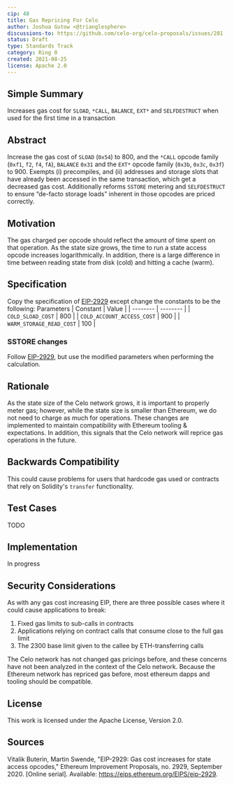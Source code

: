 ```yaml
---
cip: 48
title: Gas Repricing For Celo
author: Joshua Gutow <@trianglesphere>
discussions-to: https://github.com/celo-org/celo-proposals/issues/281
status: Draft
type: Standards Track
category: Ring 0
created: 2021-08-25
license: Apache 2.0
---
```


## Simple Summary
Increases gas cost for `SLOAD`, `*CALL`, `BALANCE`, `EXT*` and `SELFDESTRUCT` when used for the first time in a transaction

## Abstract
Increase the gas cost of `SLOAD` (`0x54`) to 800, and the `*CALL` opcode family (`0xf1`, `f2`, `f4`, `fA`), `BALANCE` `0x31` and the `EXT*` opcode family (`0x3b`, `0x3c`, `0x3f`) to 900. Exempts (i) precompiles, and (ii) addresses and storage slots that have already been accessed in the same transaction, which get a decreased gas cost. Additionally reforms `SSTORE` metering and `SELFDESTRUCT` to ensure “de-facto storage loads” inherent in those opcodes are priced correctly.


## Motivation
The gas charged per opcode should reflect the amount of time spent on that operation. As the state size grows, the time to run a state access opcode increases logarithmically. In addition, there is a large difference in time between reading state from disk (cold) and hitting a cache (warm).

## Specification
Copy the specification of [EIP-2929](https://eips.ethereum.org/EIPS/eip-2929) except change the constants to be the following:
Parameters
| Constant | Value |
| -------- | -------- |
| `COLD_SLOAD_COST`          | 800     |
| `COLD_ACCOUNT_ACCESS_COST` | 900     |
| `WARM_STORAGE_READ_COST`   | 100 |

### SSTORE changes

Follow [EIP-2929](https://eips.ethereum.org/EIPS/eip-2929), but use the modified parameters when performing the calculation.


## Rationale
As the state size of the Celo network grows, it is important to properly meter gas; however, while the state size is smaller than Ethereum, we do not need to charge as much for operations. These changes are implemented to maintain compatibility with Ethereum tooling & expectations. In addition, this signals that the Celo network will reprice gas operations in the future.

## Backwards Compatibility
This could cause problems for users that hardcode gas used or contracts that rely on Solidity's `transfer` functionality.

## Test Cases
TODO

## Implementation
In progress

## Security Considerations
As with any gas cost increasing EIP, there are three possible cases where it could cause applications to break:

1. Fixed gas limits to sub-calls in contracts
2. Applications relying on contract calls that consume close to the full gas limit
3. The 2300 base limit given to the callee by ETH-transferring calls

The Celo network has not changed gas pricings before, and these concerns have not been analyzed in the context of the Celo network. Because the Ethereum network has repriced gas before, most ethereum dapps and tooling should be compatible.

## License
This work is licensed under the Apache License, Version 2.0.

## Sources
Vitalik Buterin, Martin Swende, "EIP-2929: Gas cost increases for state access opcodes," Ethereum Improvement Proposals, no. 2929, September 2020. [Online serial]. Available: https://eips.ethereum.org/EIPS/eip-2929.
